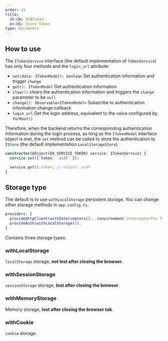 ```yaml
---
order: 15
title: 
  zh-CN: 存储Token
  en-US: Store Token
type: Documents
---
```


## How to use

The `ITokenService` interface (the default implementation of `TokenService`) has only four methods and the `login_url` attribute:

- `set(data: ITokenModel): boolean` Set authentication information and trigger `change`
- `get(): ITokenModel` Get authentication information
- `clear()` clears the authentication information and triggers the `change` parameter to be `null`
- `change(): Observable<ITokenModel>` Subscribe to authentication information change callback
- `login_url` Get the login address, equivalent to the value configured by `forRoot()`

Therefore, when the backend returns the corresponding authentication information during the login process, as long as the `ITokenModel` interface object is met, the `set` method can be called to store the authentication to `IStore` (the default implementation `LocalStorageStore`).

```ts
constructor(@Inject(DA_SERVICE_TOKEN) service: ITokenService) {
  service.set({ token: `asdf` });

  service.get().token; // output: asdf
}
```

## Storage type

The default is to use `withLocalStorage` persistent storage. You can change other storage methods in `app.config.ts`.

```ts
providers: [
  provideHttpClient(withInterceptors([...(environment.interceptorFns ?? []), authJWTInterceptor, defaultInterceptor])),
  provideAuth(withLocalStorage()),
]
```

Contains three storage types:

### withLocalStorage

`localStorage` storage, **not lost after closing the browser**.

### withSessionStorage

`sessionStorage` storage, **lost after closing the browser**.

### withMemoryStorage

Memory storage, **lost after closing the browser tab**.

### withCookie

`cookie` storage.
